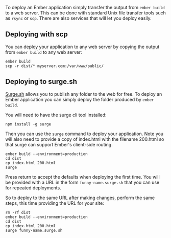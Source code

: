 To deploy an Ember application simply transfer the output from `ember build` to a web server. This can be done with standard Unix file transfer tools such as `rsync` or `scp`. There are also services that will let you deploy easily.

## Deploying with scp

You can deploy your application to any web server by copying the output from `ember build` to any web server:

```shell
ember build
scp -r dist/* myserver.com:/var/www/public/
```

## Deploying to surge.sh

[Surge.sh](http://surge.sh/) allows you to publish any folder to the web for free. To deploy an Ember application you can simply deploy the folder produced by `ember build`.

You will need to have the surge cli tool installed:

```shell
npm install -g surge
```

Then you can use the `surge` command to deploy your application. Note you will also need to provide a copy of index.html with the filename 200.html so that surge can support Ember's client-side routing.

```shell
ember build --environment=production
cd dist
cp index.html 200.html
surge
```

Press return to accept the defaults when deploying the first time. You will be provided with a URL in the form `funny-name.surge.sh` that you can use for repeated deployments.

So to deploy to the same URL after making changes, perform the same steps, this time providing the URL for your site:

```shell
rm -rf dist
ember build --environment=production
cd dist
cp index.html 200.html
surge funny-name.surge.sh
```